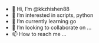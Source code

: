 - 👋 Hi, I’m @kkzhishen88
- 👀 I’m interested in scripts, python
- 🌱 I’m currently learning go
- 💞️ I’m looking to collaborate on ...
- 📫 How to reach me ...

<!---
kkzhishen88/kkzhishen88 is a ✨ special ✨ repository because its `README.md` (this file) appears on your GitHub profile.
You can click the Preview link to take a look at your changes.
--->
